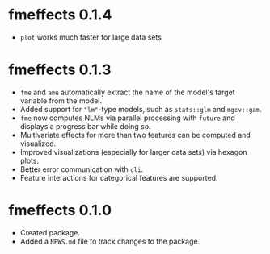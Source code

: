# fmeffects 0.1.4

-   `plot` works much faster for large data sets

# fmeffects 0.1.3

-   `fme` and `ame` automatically extract the name of the model's target variable from the model.
-    Added support for `"lm"`-type models, such as `stats::glm` and `mgcv::gam`.
-   `fme` now computes NLMs via parallel processing with `future` and displays a progress bar while doing so.
-    Multivariate effects for more than two features can be computed and visualized.
-    Improved visualizations (especially for larger data sets) via hexagon plots.
-    Better error communication with `cli`.
-    Feature interactions for categorical features are supported.

# fmeffects 0.1.0

-   Created package.
-   Added a `NEWS.md` file to track changes to the package.
